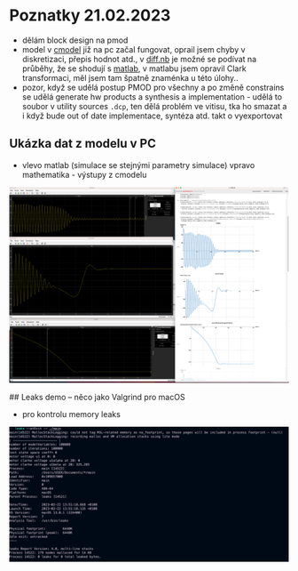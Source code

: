 # Poznatky 21.02.2023

- dělám block design na pmod
- model v [cmodel](./../code/test-program/cmodel/) již na pc začal fungovat, oprail jsem chyby v diskretizaci, přepis hodnot atd., v [diff.nb](./../misc/diff.nb) je možné se podívat na průběhy, že se shodují s [matlab](./../misc/matlab-asm-ept-2/), v matlabu jsem opravil Clark transformaci, měl jsem tam špatně znaménka u této úlohy..
- pozor, když se udělá postup PMOD pro všechny a po změně constrains se udělá generate hw products a synthesis a implementation - udělá to soubor v utility sources `.dcp`, ten dělá problém ve vitisu, tka ho smazat a i když bude out of date implementace, syntéza atd. takt o vyexportovat

## Ukázka dat z modelu v PC

- vlevo matlab (simulace se stejnými parametry simulace) vpravo mathematika - výstupy z cmodelu

![Data Demonstration](./images/20230222/20230222_pc_cmodel_data_matlab_mathematika.png)

## Leaks demo – něco jako Valgrind pro macOS

- pro kontrolu memory leaks

![Leaks Demonstration](./images/20230222/20230222_leaks_demo.png)
